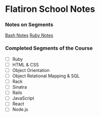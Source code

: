 # Flatiron School Notes

### Notes on Segments

[Bash Notes](https://github.com/SirJacob/Khet/tree/bash)
[Ruby Notes](https://github.com/SirJacob/Khet/tree/ruby)

### Completed Segments of the Course
- [ ] Ruby
- [ ] HTML & CSS
- [ ] Object Orientation
- [ ] Object Relational Mapping & SQL
- [ ] Rack
- [ ] Sinatra
- [ ] Rails
- [ ] JavaScript
- [ ] React
- [ ] Node.js